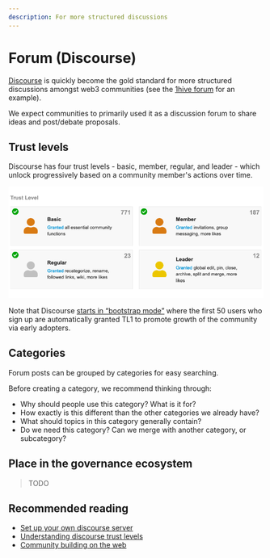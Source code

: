 ```yaml
---
description: For more structured discussions
---
```


# Forum \(Discourse\)

[Discourse](https://www.discourse.org/) is quickly become the gold standard for more structured discussions amongst web3 communities \(see the [1hive forum](https://forum.1hive.org/) for an example\).

We expect communities to primarily used it as a discussion forum to share ideas and post/debate proposals.

## Trust levels

Discourse has four trust levels - basic, member, regular, and leader - which unlock progressively based on a community member's actions over time.

![](../.gitbook/assets/screenshot-2021-09-11-at-13.07.52.png)

Note that Discourse [starts in “bootstrap mode”](https://meta.discourse.org/t/what-is-bootstrap-mode/58462) where the first 50 users who sign up are automatically granted TL1  to promote growth of the community via early adopters.

## Categories

Forum posts can be grouped by categories for easy searching.

Before creating a category, we recommend thinking through:

* Why should people use this category? What is it for?
* How exactly is this different than the other categories we already have?
* What should topics in this category generally contain?
* Do we need this category? Can we merge with another category, or subcategory?

## Place in the governance ecosystem

> TODO

## Recommended reading 

* [Set up your own discourse server](https://blog.discourse.org/2014/04/install-discourse-in-under-30-minutes/)
* [Understanding discourse trust levels](https://blog.discourse.org/2018/06/understanding-discourse-trust-levels/#:~:text=The%20user%20trust%20system%20is,levels%20are%20a%20way%20of%E2%80%A6&text=Granting%20experienced%20users%20more%20rights,much%20of%20their%20time%20to.)
* [Community building on the web](https://www.amazon.com/Community-Building-Web-Strategies-Communities/dp/0201874849)

